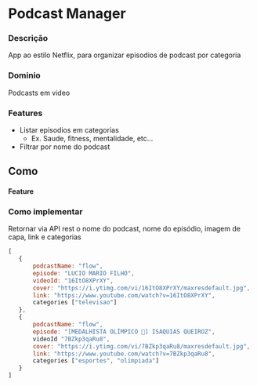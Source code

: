 # Podcast Manager

### Descrição

App ao estilo Netflix, para organizar episodios de podcast por categoria

### Dominio

Podcasts em video

### Features

- Listar episodios em categorias
    - Ex. Saude, fitness, mentalidade, etc...
- Filtrar por nome do podcast

## Como

#### Feature

### Como implementar
 Retornar via API rest o nome do podcast, nome do episódio, imagem de capa, link e categorias

 ``` js
[
    {
        podcastName: "flow",
        episode: "LUCIO MARIO FILHO",
        videoId: "16ItO8XPrXY",
        cover: "https://i.ytimg.com/vi/16ItO8XPrXY/maxresdefault.jpg",
        link: "https://www.youtube.com/watch?v=16ItO8XPrXY",
        categories ["televisao"]
    },
    {
        podcastName: "flow",
        episode: "[MEDALHISTA OLÍMPICO 🥈] ISAQUIAS QUEIROZ",
        videoId "7BZkp3qaRu8",
        cover: "https://i.ytimg.com/vi/7BZkp3qaRu8/maxresdefault.jpg",
        link: "https://www.youtube.com/watch?v=7BZkp3qaRu8",
        categories ["esportes", "olimpiada"]
    }
]
 ```